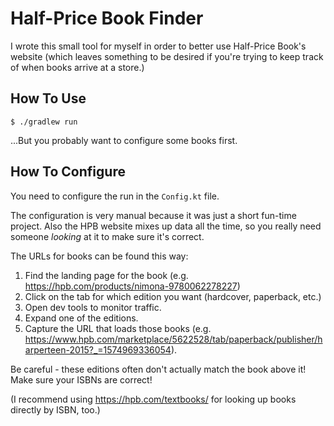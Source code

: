 # Half-Price Book Finder

I wrote this small tool for myself in order to better use Half-Price Book's website (which leaves something to be
desired if you're trying to keep track of when books arrive at a store.)

## How To Use

```
$ ./gradlew run
```

...But you probably want to configure some books first.

## How To Configure

You need to configure the run in the `Config.kt` file.

The configuration is very manual because it was just a short fun-time project. Also the HPB website mixes up data
all the time, so you really need someone *looking* at it to make sure it's correct.

The URLs for books can be found this way:

1. Find the landing page for the book (e.g. https://hpb.com/products/nimona-9780062278227)
2. Click on the tab for which edition you want (hardcover, paperback, etc.)
3. Open dev tools to monitor traffic.
4. Expand one of the editions.
5. Capture the URL that loads those books (e.g. https://www.hpb.com/marketplace/5622528/tab/paperback/publisher/harperteen-2015?_=1574969336054).

Be careful - these editions often don't actually match the book above it! Make sure your ISBNs are correct!

(I recommend using https://hpb.com/textbooks/ for looking up books directly by ISBN, too.)
